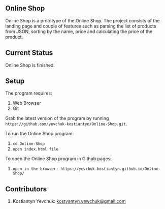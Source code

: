 ## Online Shop

Online Shop is a prototype of the Online Shop. The project consists of the landing page and couple of features such as parsing the list of products from JSON, sorting by the name, price and calculating the price of the product.

## Current Status

Online Shop is finished.

## Setup

The program requires:
1. Web Browser
2. Git

Grab the latest version of the program by running `https://github.com/yevchuk-kostiantyn/Online-Shop.git`.

To run the Online Shop program: 
1. `cd Online-Shop`
2. `open index.html file`

To open the Online Shop program in Github pages:
1. `open in the browser: https://yevchuk-kostiantyn.github.io/Online-Shop/`

## Contributors
1. Kostiantyn Yevchuk: kostyantyn.yewchuk@gmail.com
